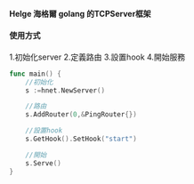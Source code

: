 #### Helge 海格爾 golang 的TCPServer框架

#### 使用方式

1.初始化server
2.定義路由
3.設置hook
4.開始服務
```go
func main() {
    //初始化
    s :=hnet.NewServer()

    //路由
    s.AddRouter(0,&PingRouter{})

    //設置hook
    s.GetHook().SetHook("start")

    //開始
    s.Serve()
}
```
